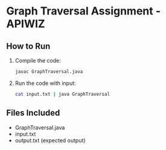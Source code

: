 # Graph Traversal Assignment - APIWIZ

## How to Run
1. Compile the code:
   ```bash
   javac GraphTraversal.java
   ```

2. Run the code with input:
   ```bash
   cat input.txt | java GraphTraversal
   ```

## Files Included
- GraphTraversal.java
- input.txt
- output.txt (expected output)
